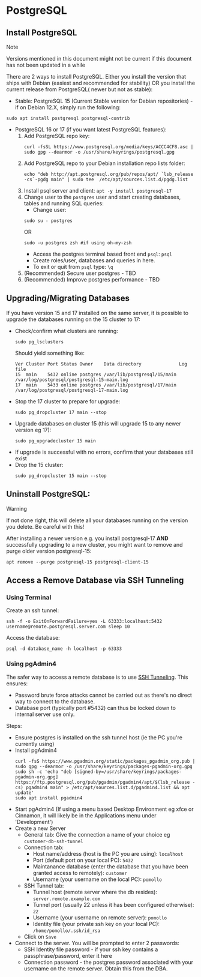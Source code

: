 # PostgreSQL

## Install PostgreSQL
> [!NOTE]
> Versions mentioned in this document might not be current if this document has not been updated in a while

There are 2 ways to install PostgreSQL. Either you install the version that ships with Debian (easiest and recommended for stability) OR you install the current release from PostgreSQL( newer but not as stable):
- Stable: PostgreSQL 15 (Current Stable version for Debian repositories) - if on Debian 12.X, simply run the following:
 ```
 sudo apt install postgresql postgresql-contrib
 ```
- PostgreSQL 16 or 17 (if you want latest PostgreSQL features):
   1. Add PostgreSQL repo key:
      ```
      curl -fsSL https://www.postgresql.org/media/keys/ACCC4CF8.asc | sudo gpg --dearmor -o /usr/share/keyrings/postgresql.gpg
      ```
   2. Add PostgreSQL repo to your Debian installation repo lists folder:
      ```
      echo "deb http://apt.postgresql.org/pub/repos/apt/ `lsb_release -cs`-pgdg main" | sudo tee  /etc/apt/sources.list.d/pgdg.list
      ```
   3. Install psql server and client: `apt -y install postgresql-17`
   4. Change user to the `postgres` user and start creating databases, tables and running SQL queries:
      - Change user:
      ```
      sudo su - postgres
      ```
      OR
      ```
      sudo -u postgres zsh #if using oh-my-zsh
      ```
      - Access the postgres terminal based front end `psql`:
      `psql`
      - Create roles/user, databases and queries in here.
      - To exit or quit from `psql` type: `\q`
   4. (Recommended) Secure user postgres - TBD
   5. (Recommended) Improve postgres performance - TBD

## Upgrading/Migrating Databases
If you have version 15 and 17 installed on the same server, it is possible to upgrade the databases running on the 15 cluster to 17:
- Check/confirm what clusters are running:
  ```
  sudo pg_lsclusters
  ```
  Should yield something like:
  ```
  Ver Cluster Port Status Owner    Data directory              Log file
  15  main    5432 online postgres /var/lib/postgresql/15/main /var/log/postgresql/postgresql-15-main.log
  17  main    5433 online postgres /var/lib/postgresql/17/main /var/log/postgresql/postgresql-17-main.log
  ```
- Stop the 17 cluster to prepare for upgrade:
  ```
  sudo pg_dropcluster 17 main --stop
  ```
- Upgrade databases on cluster 15 (this will upgrade 15 to any newer version eg 17):
  ```
  sudo pg_upgradecluster 15 main
  ```
- If upgrade is successful with no errors, confirm that your databases still exist
- Drop the 15 cluster:
  ```
  sudo pg_dropcluster 15 main --stop
  ```

## Uninstall PostgreSQL:
> [!WARNING]
> If not done right, this will delete all your databases running on the version you delete. Be careful with this!

After installing a newer version e.g. you install postgresql-17 **AND** successfully upgrading to a new cluster, you might want to remove and purge older version postgresql-15:
```
apt remove --purge postgresql-15 postgresql-client-15
```

## Access a Remove Database via SSH Tunneling
### Using Terminal

Create an ssh tunnel:
```
ssh -f -o ExitOnForwardFailure=yes -L 63333:localhost:5432 username@remote.postgresql.server.com sleep 10
```

Access the database:
```
psql -d database_name -h localhost -p 63333
```

### Using pgAdmin4
The safer way to access a remote database is to use [SSH Tunneling](https://en.wikipedia.org/wiki/Tunneling_protocol#Secure_Shell_tunneling). This ensures:
- Password brute force attacks cannot be carried out as there's no direct way to connect to the database.
- Database port (typically port #5432) can thus be locked down to internal server use only.

Steps:
- Ensure postgres is installed on the ssh tunnel host (ie the PC you're currently using)
- Install pgAdmin4
  ```
  curl -fsS https://www.pgadmin.org/static/packages_pgadmin_org.pub | sudo gpg --dearmor -o /usr/share/keyrings/packages-pgadmin-org.gpg
  sudo sh -c 'echo "deb [signed-by=/usr/share/keyrings/packages-pgadmin-org.gpg] https://ftp.postgresql.org/pub/pgadmin/pgadmin4/apt/$(lsb_release -cs) pgadmin4 main" > /etc/apt/sources.list.d/pgadmin4.list && apt update'
  sudo apt install pgadmin4
  ```
- Start pgAdmin4 (If using a menu based Desktop Environment eg xfce or Cinnamon, it will likely be in the Applications menu under 'Development')
- Create a new Server
  - General tab: Give the connection a name of your choice eg `customer-db-ssh-tunnel`
  - Connection tab:
    - Host name/address (host is the PC you are using): `localhost`
    - Port (default port on your local PC): `5432`
    - Maintanance database (enter the database that you have been granted access to remotely): `customer`
    - Username (your username on the local PC): `pomollo`
  - SSH Tunnel tab:
    - Tunnel host (remote server where the db resides): `server.remote.example.com`
    - Tunnel port (usually 22 unless it has been configured otherwise): `22`
    - Username (your username on remote server): `pomollo`
    - Identity file (your private ssh key on your local PC): `/home/pomollo/.ssh/id_rsa`
  - Click on `Save`
- Connect to the server. You will be prompted to enter 2 passwords:
  - SSH Identity file password - if your ssh key contains a passphrase/password, enter it here
  - Connection password - the postgres password associated with your username on the remote server. Obtain this from the DBA.
